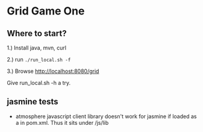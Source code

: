 # Grid Game One

Where to start?
---------------

1.) Install java, mvn, curl

2.) run `./run_local.sh -f`

3.) Browse [http://localhost:8080/grid]()

Give run_local.sh -h a try.

jasmine tests
-------------

* atmosphere javascript client library doesn't work for jasmine if loaded as a <preloadSources> in pom.xml. Thus it sits under /js/lib 

